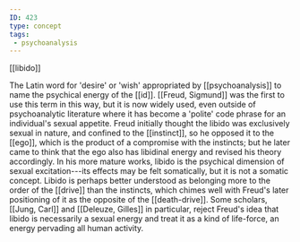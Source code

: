 ```yaml
---
ID: 423
type: concept
tags: 
 - psychoanalysis
---
```


[[libido]]

 The Latin word for
'desire' or 'wish' appropriated by
[[psychoanalysis]] to name
the psychical energy of the
[[id]]. [[Freud, Sigmund]] was the first to use
this term in this way, but it is now widely used, even outside of
psychoanalytic literature where it has become a 'polite' code phrase for
an individual's sexual appetite. Freud initially thought the libido was
exclusively sexual in nature, and confined to the
[[instinct]], so he opposed
it to the [[ego]], which is
the product of a compromise with the instincts; but he later came to
think that the ego also has libidinal energy and revised his theory
accordingly. In his more mature works, libido is the psychical dimension
of sexual excitation---its effects may be felt somatically, but it is
not a somatic concept. Libido is perhaps better understood as belonging
more to the order of the
[[drive]] than the instincts,
which chimes well with Freud's later positioning of it as the opposite
of the [[death-drive]]. Some
scholars, [[Jung, Carl]] and
[[Deleuze, Gilles]] in
particular, reject Freud's idea that libido is necessarily a sexual
energy and treat it as a kind of life-force, an energy pervading all
human activity.
